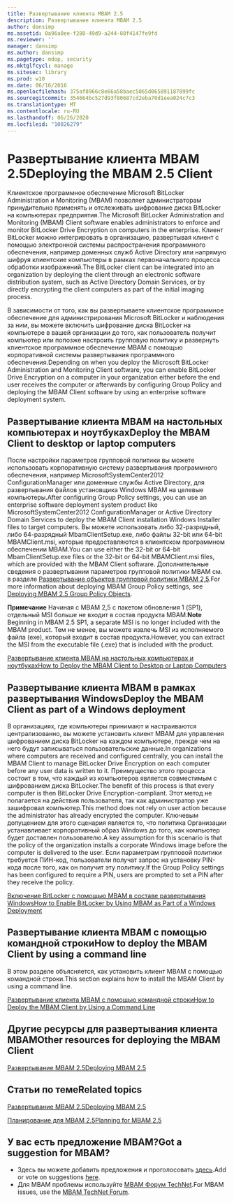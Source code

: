 ```yaml
---
title: Развертывание клиента MBAM 2.5
description: Развертывание клиента MBAM 2.5
author: dansimp
ms.assetid: 0a96a0ee-f280-49d9-a244-88f4147fe9fd
ms.reviewer: ''
manager: dansimp
ms.author: dansimp
ms.pagetype: mdop, security
ms.mktglfcycl: manage
ms.sitesec: library
ms.prod: w10
ms.date: 06/16/2016
ms.openlocfilehash: 375af8966c8e66a58baec5065d065891187899fc
ms.sourcegitcommit: 354664bc527d93f80687cd2eba70d1eea024c7c3
ms.translationtype: MT
ms.contentlocale: ru-RU
ms.lasthandoff: 06/26/2020
ms.locfileid: "10826279"
---
```

# <span data-ttu-id="18ed2-103">Развертывание клиента MBAM 2.5</span><span class="sxs-lookup"><span data-stu-id="18ed2-103">Deploying the MBAM 2.5 Client</span></span>


<span data-ttu-id="18ed2-104">Клиентское программное обеспечение Microsoft BitLocker Administration и Monitoring (MBAM) позволяет администраторам принудительно применять и отслеживать шифрование диска BitLocker на компьютерах предприятия.</span><span class="sxs-lookup"><span data-stu-id="18ed2-104">The Microsoft BitLocker Administration and Monitoring (MBAM) Client software enables administrators to enforce and monitor BitLocker Drive Encryption on computers in the enterprise.</span></span> <span data-ttu-id="18ed2-105">Клиент BitLocker можно интегрировать в организацию, развертывая клиент с помощью электронной системы распространения программного обеспечения, например доменных служб Active Directory или напрямую шифруя клиентские компьютеры в рамках первоначального процесса обработки изображений.</span><span class="sxs-lookup"><span data-stu-id="18ed2-105">The BitLocker client can be integrated into an organization by deploying the client through an electronic software distribution system, such as Active Directory Domain Services, or by directly encrypting the client computers as part of the initial imaging process.</span></span>

<span data-ttu-id="18ed2-106">В зависимости от того, как вы развертываете клиентское программное обеспечение для администрирования Microsoft BitLocker и наблюдения за ним, вы можете включить шифрование диска BitLocker на компьютере в вашей организации до того, как пользователь получит компьютер или попозже настроить групповую политику и развернуть клиентское программное обеспечение MBAM с помощью корпоративной системы развертывания программного обеспечения.</span><span class="sxs-lookup"><span data-stu-id="18ed2-106">Depending on when you deploy the Microsoft BitLocker Administration and Monitoring Client software, you can enable BitLocker Drive Encryption on a computer in your organization either before the end user receives the computer or afterwards by configuring Group Policy and deploying the MBAM Client software by using an enterprise software deployment system.</span></span>

## <span data-ttu-id="18ed2-107">Развертывание клиента MBAM на настольных компьютерах и ноутбуках</span><span class="sxs-lookup"><span data-stu-id="18ed2-107">Deploy the MBAM Client to desktop or laptop computers</span></span>


<span data-ttu-id="18ed2-108">После настройки параметров групповой политики вы можете использовать корпоративную систему развертывания программного обеспечения, например MicrosoftSystemCenter2012 ConfigurationManager или доменные службы Active Directory, для развертывания файлов установщика Windows MBAM на целевые компьютеры.</span><span class="sxs-lookup"><span data-stu-id="18ed2-108">After configuring Group Policy settings, you can use an enterprise software deployment system product like MicrosoftSystemCenter2012 ConfigurationManager or Active Directory Domain Services to deploy the MBAM Client installation Windows Installer files to target computers.</span></span> <span data-ttu-id="18ed2-109">Вы можете использовать либо 32-разрядный, либо 64-разрядный MbamClientSetup.exe, либо файлы 32-bit или 64-bit MBAMClient.msi, которые предоставляются в клиентском программном обеспечении MBAM.</span><span class="sxs-lookup"><span data-stu-id="18ed2-109">You can use either the 32-bit or 64-bit MbamClientSetup.exe files or the 32-bit or 64-bit MBAMClient.msi files, which are provided with the MBAM Client software.</span></span> <span data-ttu-id="18ed2-110">Дополнительные сведения о развертывании параметров групповой политики MBAM см. в разделе [Развертывание объектов групповой политики MBAM 2,5](deploying-mbam-25-group-policy-objects.md).</span><span class="sxs-lookup"><span data-stu-id="18ed2-110">For more information about deploying MBAM Group Policy settings, see [Deploying MBAM 2.5 Group Policy Objects](deploying-mbam-25-group-policy-objects.md).</span></span>

<span data-ttu-id="18ed2-111">**Примечание**  Начиная с MBAM 2,5 с пакетом обновления 1 (SP1), отдельный MSI больше не входит в состав продукта MBAM.</span><span class="sxs-lookup"><span data-stu-id="18ed2-111">**Note** Beginning in MBAM 2.5 SP1, a separate MSI is no longer included with the MBAM product.</span></span> <span data-ttu-id="18ed2-112">Тем не менее, вы можете извлечь MSI из исполняемого файла (exe), который входит в состав продукта.</span><span class="sxs-lookup"><span data-stu-id="18ed2-112">However, you can extract the MSI from the executable file (.exe) that is included with the product.</span></span>

 

[<span data-ttu-id="18ed2-113">Развертывание клиента MBAM на настольных компьютерах и ноутбуках</span><span class="sxs-lookup"><span data-stu-id="18ed2-113">How to Deploy the MBAM Client to Desktop or Laptop Computers</span></span>](how-to-deploy-the-mbam-client-to-desktop-or-laptop-computers-mbam-25.md)

## <span data-ttu-id="18ed2-114">Развертывание клиента MBAM в рамках развертывания Windows</span><span class="sxs-lookup"><span data-stu-id="18ed2-114">Deploy the MBAM Client as part of a Windows deployment</span></span>


<span data-ttu-id="18ed2-115">В организациях, где компьютеры принимают и настраиваются централизованно, вы можете установить клиент MBAM для управления шифрованием диска BitLocker на каждом компьютере, прежде чем на него будут записываться пользовательские данные.</span><span class="sxs-lookup"><span data-stu-id="18ed2-115">In organizations where computers are received and configured centrally, you can install the MBAM Client to manage BitLocker Drive Encryption on each computer before any user data is written to it.</span></span> <span data-ttu-id="18ed2-116">Преимущество этого процесса состоит в том, что каждый из компьютеров является совместимым с шифрованием диска BitLocker.</span><span class="sxs-lookup"><span data-stu-id="18ed2-116">The benefit of this process is that every computer is then BitLocker Drive Encryption-compliant.</span></span> <span data-ttu-id="18ed2-117">Этот метод не полагается на действия пользователя, так как администратор уже зашифровал компьютер.</span><span class="sxs-lookup"><span data-stu-id="18ed2-117">This method does not rely on user action because the administrator has already encrypted the computer.</span></span> <span data-ttu-id="18ed2-118">Ключевым допущением для этого сценария является то, что политика Организации устанавливает корпоративный образ Windows до того, как компьютер будет доставлен пользователю.</span><span class="sxs-lookup"><span data-stu-id="18ed2-118">A key assumption for this scenario is that the policy of the organization installs a corporate Windows image before the computer is delivered to the user.</span></span> <span data-ttu-id="18ed2-119">Если параметрам групповой политики требуется ПИН-код, пользователи получат запрос на установку PIN-кода после того, как он получит эту политику.</span><span class="sxs-lookup"><span data-stu-id="18ed2-119">If the Group Policy settings has been configured to require a PIN, users are prompted to set a PIN after they receive the policy.</span></span>

[<span data-ttu-id="18ed2-120">Включение BitLocker с помощью MBAM в составе развертывания Windows</span><span class="sxs-lookup"><span data-stu-id="18ed2-120">How to Enable BitLocker by Using MBAM as Part of a Windows Deployment</span></span>](how-to-enable-bitlocker-by-using-mbam-as-part-of-a-windows-deploymentmbam-25.md)

## <span data-ttu-id="18ed2-121">Развертывание клиента MBAM с помощью командной строки</span><span class="sxs-lookup"><span data-stu-id="18ed2-121">How to deploy the MBAM Client by using a command line</span></span>


<span data-ttu-id="18ed2-122">В этом разделе объясняется, как установить клиент MBAM с помощью командной строки.</span><span class="sxs-lookup"><span data-stu-id="18ed2-122">This section explains how to install the MBAM Client by using a command line.</span></span>

[<span data-ttu-id="18ed2-123">Развертывание клиента MBAM с помощью командной строки</span><span class="sxs-lookup"><span data-stu-id="18ed2-123">How to Deploy the MBAM Client by Using a Command Line</span></span>](how-to-deploy-the-mbam-client-by-using-a-command-line.md)

## <span data-ttu-id="18ed2-124">Другие ресурсы для развертывания клиента MBAM</span><span class="sxs-lookup"><span data-stu-id="18ed2-124">Other resources for deploying the MBAM Client</span></span>


[<span data-ttu-id="18ed2-125">Развертывание MBAM 2.5</span><span class="sxs-lookup"><span data-stu-id="18ed2-125">Deploying MBAM 2.5</span></span>](deploying-mbam-25.md)



## <span data-ttu-id="18ed2-126">Статьи по теме</span><span class="sxs-lookup"><span data-stu-id="18ed2-126">Related topics</span></span>


[<span data-ttu-id="18ed2-127">Развертывание MBAM 2.5</span><span class="sxs-lookup"><span data-stu-id="18ed2-127">Deploying MBAM 2.5</span></span>](deploying-mbam-25.md)

[<span data-ttu-id="18ed2-128">Планирование для MBAM 2.5</span><span class="sxs-lookup"><span data-stu-id="18ed2-128">Planning for MBAM 2.5</span></span>](planning-for-mbam-25.md)

 
## <span data-ttu-id="18ed2-129">У вас есть предложение MBAM?</span><span class="sxs-lookup"><span data-stu-id="18ed2-129">Got a suggestion for MBAM?</span></span>
- <span data-ttu-id="18ed2-130">Здесь вы можете добавить предложения и проголосовать [здесь](http://mbam.uservoice.com/forums/268571-microsoft-bitlocker-administration-and-monitoring).</span><span class="sxs-lookup"><span data-stu-id="18ed2-130">Add or vote on suggestions [here](http://mbam.uservoice.com/forums/268571-microsoft-bitlocker-administration-and-monitoring).</span></span> 
- <span data-ttu-id="18ed2-131">Для MBAM проблемы используйте [MBAM Форум TechNet](https://social.technet.microsoft.com/Forums/home?forum=mdopmbam).</span><span class="sxs-lookup"><span data-stu-id="18ed2-131">For MBAM issues, use the [MBAM TechNet Forum](https://social.technet.microsoft.com/Forums/home?forum=mdopmbam).</span></span>
 





